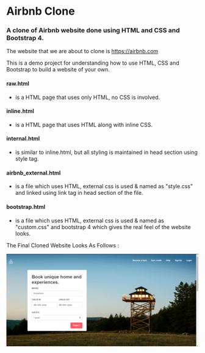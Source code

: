 # Airbnb Clone #

### A clone of Airbnb website done using HTML and CSS and Bootstrap 4. ###

The website that we are about to clone is https://airbnb.com

This is a demo project for understanding how to use HTML, CSS and Bootstrap to build a website of your own.

#### raw.html ####
- is a HTML page that uses only HTML, no CSS is involved.

#### inline.html ####
- is a HTML page that uses HTML along with inline CSS.

#### internal.html ####
- is similar to inline.html, but all styling is maintained in head section using style tag.

#### airbnb_external.html ####
- is a file which uses HTML, external css is used & named as "style.css" and linked using link tag in head section of the file.

#### bootstrap.html ####
- is a file which uses HTML, external css is used & named as "custom.css" and bootstrap 4 which gives the real feel of the website looks.

The Final Cloned Website Looks As Follows : 

![Image Sample](clone.png)